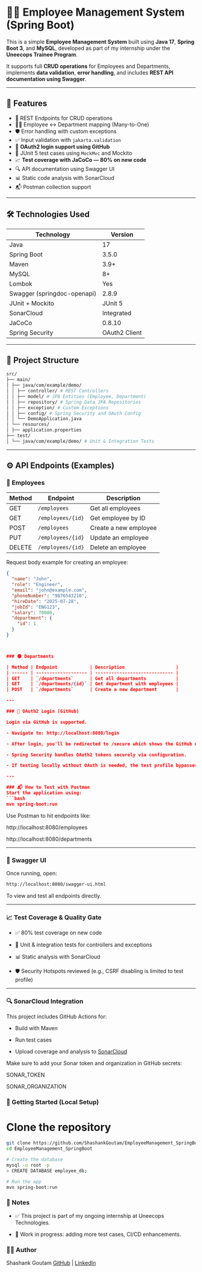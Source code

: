 # 🧑‍💼 Employee Management System (Spring Boot)

This is a simple **Employee Management System** built using **Java 17**, **Spring Boot 3**, and **MySQL**, developed as part of my internship under the **Uneecops Trainee Program**.

It supports full **CRUD operations** for Employees and Departments, implements **data validation**, **error handling**, and includes **REST API documentation using Swagger**.

---

## 🚀 Features

- 🔧 REST Endpoints for CRUD operations
- 🧑‍💼 Employee ↔ Department mapping (Many-to-One)
- 🛡️ Error handling with custom exceptions
- ✅ Input validation with `jakarta.validation`
- 🔐 **OAuth2 login support using GitHub**
- 🧪 JUnit 5 test cases using `MockMvc` and Mockito
- 📈 **Test coverage with JaCoCo — 80% on new code**
- 🔍 API documentation using Swagger UI
- 📊 Static code analysis with SonarCloud
- 📬 Postman collection support

---

## 🛠️ Technologies Used

| Technology       | Version        |
|------------------|----------------|
| Java             | 17             |
| Spring Boot      | 3.5.0          |
| Maven            | 3.9+           |
| MySQL            | 8+             |
| Lombok           | Yes            |
| Swagger (springdoc-openapi) | 2.8.9 |
| JUnit + Mockito  | JUnit 5        |
| SonarCloud       | Integrated     |
| JaCoCo           | 0.8.10         |
| Spring Security  | OAuth2 Client  |

---

## 📁 Project Structure

```bash
src/
├── main/
│ ├── java/com/example/demo/
│ │ ├── controller/ # REST Controllers
│ │ ├── model/ # JPA Entities (Employee, Department)
│ │ ├── repository/ # Spring Data JPA Repositories
│ │ ├── exception/ # Custom Exceptions
│ │ ├── config/ # Spring Security and OAuth Config
│ │ └── DemoApplication.java
│ └── resources/
│ ├── application.properties
├── test/
│ └── java/com/example/demo/ # Unit & Integration Tests
```


---

## ⚙️ API Endpoints (Examples)

### 🔵 Employees

| Method | Endpoint             | Description                  |
|--------|----------------------|------------------------------|
| GET    | `/employees`         | Get all employees            |
| GET    | `/employees/{id}`    | Get employee by ID           |
| POST   | `/employees`         | Create a new employee        |
| PUT    | `/employees/{id}`    | Update an employee           |
| DELETE | `/employees/{id}`    | Delete an employee           |

Request body example for creating an employee:
```json
{
  "name": "John",
  "role": "Engineer",
  "email": "john@example.com",
  "phoneNumber": "9876543210",
  "hireDate": "2025-07-28",
  "jobId": "ENG123",
  "salary": 70000,
  "department": {
    "id": 1
  }
}



### 🟢 Departments

| Method | Endpoint            | Description                   |
| ------ | ------------------- | ----------------------------- |
| GET    | `/departments`      | Get all departments           |
| GET    | `/departments/{id}` | Get department with employees |
| POST   | `/departments`      | Create a new department       |

---

### 🔐 OAuth2 Login (GitHub)

Login via GitHub is supported.

- Navigate to: http://localhost:8080/login

- After login, you'll be redirected to /secure which shows the GitHub username.

- Spring Security handles OAuth2 tokens securely via configuration.

- If testing locally without OAuth is needed, the test profile bypasses OAuth and CSRF safely.

---

### 📬 How to Test with Postman
Start the application using:
```bash
mvn spring-boot:run
```
Use Postman to hit endpoints like:

http://localhost:8080/employees

http://localhost:8080/departments

---

### 📄 Swagger UI
Once running, open:
```bash
http://localhost:8080/swagger-ui.html
```
To view and test all endpoints directly.

---

### 📈 Test Coverage & Quality Gate

- ✅ 80% test coverage on new code

- 🧪 Unit & integration tests for controllers and exceptions

- 📊 Static analysis with SonarCloud

- 🛡️ Security Hotspots reviewed (e.g., CSRF disabling is limited to test profile)

---

### 🔍 SonarCloud Integration
This project includes GitHub Actions for:

- Build with Maven

- Run test cases

- Upload coverage and analysis to [SonarCloud](https://sonarcloud.io/)

Make sure to add your Sonar token and organization in GitHub secrets:

SONAR_TOKEN

SONAR_ORGANIZATION


### 🏁 Getting Started (Local Setup)

# Clone the repository
```bash
git clone https://github.com/ShashankGoutam/EmployeeManagement_SpringBoot.git
cd EmployeeManagement_SpringBoot

# Create the database
mysql -u root -p
> CREATE DATABASE employee_db;

# Run the app
mvn spring-boot:run
```

### 📌 Notes
- ✅ This project is part of my ongoing internship at Uneecops Technologies.

- 🚧 Work in progress: adding more test cases, CI/CD enhancements.

### 🙋‍♂️ Author
Shashank Goutam
[GitHub](https://github.com/ShashankGoutam) | [LinkedIn](https://www.linkedin.com/in/shashank-goutam-735924288)




